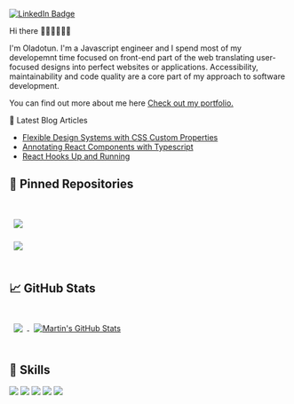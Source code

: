 [![LinkedIn Badge](https://img.shields.io/badge/LinkedIn-Profile-informational?style=flat&logo=linkedin&logoColor=white&color=0D76A8)](https://www.linkedin.com/in/aluko-oladotun/)

Hi there 👋🏿👋🏿👋🏿

I'm Oladotun. I'm a Javascript engineer and I spend most of my developemnt time focused on front-end part of the web translating user-focused designs into perfect websites or applications.
Accessibility, maintainability and code quality are a core part of my approach to software development.

You can find out more about me here [Check out my portfolio.](https://oladotunaluko.com/)

📘 Latest Blog Articles

<!-- BLOG-POST-LIST:START -->
- [Flexible Design Systems with CSS Custom Properties](https://www.oladotunaluko.com/posts/flexible-design-systems-with-css-custom-properties)
- [Annotating React Components with Typescript](https://www.oladotunaluko.com/posts/annotating-react-components-with-typescript)
- [React Hooks Up and Running](https://www.oladotunaluko.com/posts/react-hooks-up-and-running-p1)
<!-- BLOG-POST-LIST:END -->

## 📌 Pinned Repositories

<br>

<a href="https://github.com/Nutod/oladotunaluko">
  <img align="center" style="margin:1rem 0.5rem" src="https://github-readme-stats.vercel.app/api/pin/?username=nutod&repo=oladotunaluko&title_color=ffffff&text_color=c9cacc&icon_color=4AB197&bg_color=1A2B34" />
</a>

<br>

<a href="https://github.com/Nutod/shlack-app">
  <img align="center" style="margin:0.5rem" src="https://github-readme-stats.vercel.app/api/pin/?username=nutod&repo=shlack-app&title_color=ffffff&text_color=c9cacc&icon_color=4AB197&bg_color=1A2B34" />
</a>

<br>
<br>

## &#x1f4c8; GitHub Stats

<br>

<a href="https://github.com/nutod">
  <img align="center" style="margin:0.5rem" src="https://github-readme-stats.vercel.app/api/top-langs/?username=nutod&hide=html,css&title_color=ffffff&text_color=c9cacc&icon_color=4AB197&bg_color=1A2B34" />
</a>

<a href="https://github.com/braydoncoyer">
  <img align="center" style="margin:0.5rem" src="https://github-readme-stats.vercel.app/api?username=nutod&show_icons=true&line_height=27&count_private=true&title_color=ffffff&text_color=c9cacc&icon_color=4AB097&bg_color=1A2B34" alt="Martin's GitHub Stats" />
</a>

<br>
<br>


## 💼 Skills

![](https://img.shields.io/badge/Code-React-informational?style=flat&logo=react&logoColor=white&color=4AB197)
![](https://img.shields.io/badge/Code-Redux-informational?style=flat&logo=Redux&logoColor=white&color=4AB197)
![](https://img.shields.io/badge/Code-JavaScript-informational?style=flat&logo=JavaScript&logoColor=white&color=4AB197)
![](https://img.shields.io/badge/Code-TypeScript-informational?style=flat&logo=TypeScript&logoColor=white&color=4AB197)
![](https://img.shields.io/badge/Code-MongoDB-informational?style=flat&logo=MongoDB&logoColor=white&color=4AB197)
